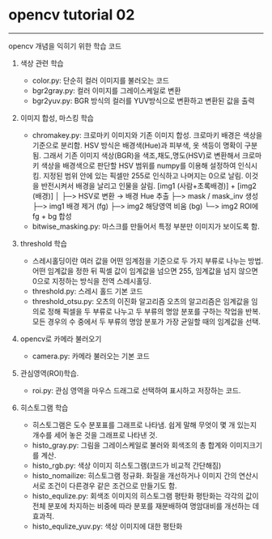 # **opencv tutorial 02**
---
opencv 개념을 익히기 위한 학습 코드

1. 색상 관련 학습
    - color.py: 단순히 컬러 이미지를 불러오는 코드
    - bgr2gray.py: 컬러 이미지를 그레이스케일로 변환
    - bgr2yuv.py: BGR 방식의 컬러를 YUV방식으로 변환하고 변환된 값을 출력
2. 이미지 합성, 마스킹 학습
    - chromakey.py: 크로마키 이미지와 기존 이미지 합성. 크로마키 배경은 색상을 기준으로 분리함. HSV 방식은 배경색(Hue)과 피부색, 옷 색등이 명확이 구분됨.
    그래서 기존 이미지 색상(BGR)을 색조,채도,명도(HSV)로 변환해서 크로마키 색상을 배경색으로 판단할 HSV 범위를 numpy를 이용해 설정하여 인식시킴.
    지정된 범위 안에 있는 픽셀만 255로 인식하고 나머지는 0으로 날림. 이것을 반전시켜서 배경을 날리고 인물을 살림.
    [img1 (사람+초록배경)] + [img2 (배경)]
    │
    ├─> HSV로 변환 → 배경 Hue 추출
    ├─> mask / mask_inv 생성
    ├─> img1 배경 제거 (fg)
    ├─> img2 해당영역 비움 (bg)
    └─> img2 ROI에 fg + bg 합성
    - bitwise_masking.py: 마스크를 만들어서 특정 부분만 이미지가 보이도록 함.
3. threshold 학습
   - 스레시홀딩이란 여러 값을 어떤 임계점을 기준으로 두 가지 부류로 나누는 방법.
   어떤 임계값을 정한 뒤 픽셀 값이 임계값을 넘으면 255, 임계값을 넘지 않으면 0으로 지정하는 방식을 전역 스레시홀딩. 
   - threshold.py: 스레시 홀드 기본 코드
   - threshold_otsu.py: 오츠의 이진화 알고리즘
    오츠의 알고리즘은 임계값을 임의로 정해 픽셀을 두 부류로 나누고 두 부류의 명암 분포를 구하는 작업을 반복. 모든 경우의 수 중에서 두 부류의 명암 분포가 가장 균일할 때의 임계값을 선택.
4. opencv로 카메라 불러오기
    - camera.py: 카메라 불러오는 기본 코드

5. 관심영역(ROI)학습.
    - roi.py: 관심 영역을 마우스 드래그로 선택하여 표시하고 저장하는 코드.
6. 히스토그램 학습
    - 히스토그램은 도수 분포표를 그래프로 나타냄. 쉽게 말해 무엇이 몇 개 있는지 개수를 세어 놓은 것을 그래프로 나타낸 것.
    - histo_gray.py: 그림을 그레이스케일로 불러와 회색조의 총 합계와 이미지크기를 계산.
    - histo_rgb.py: 색상 이미지 히스토그램(코드가 비교적 간단해짐)
    - histo_nomailize: 히스토그램 정규화. 화질을 개선하거나 이미지 간의 연산시 서로 조건이 다른경우 같은 조건으로 만들기도 함.
    - histo_equlize.py: 회색조 이미지의 히스토그램 평탄화
    평탄화는 각각의 값이 전체 분포에 차지하는 비중에 따라 분포를 재분배하여 명암대비를 개선하는 데 효과적.
    - histo_equlize_yuv.py: 색상 이미지에 대한 평탄화